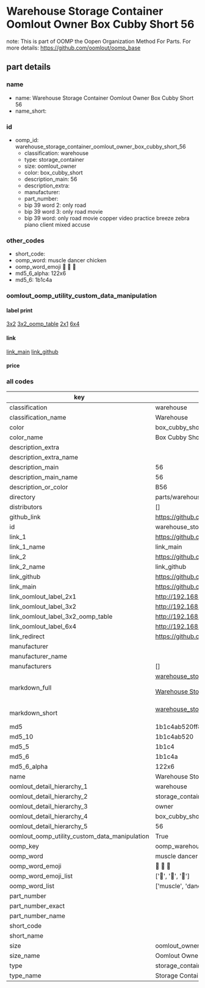 # Warehouse Storage Container Oomlout Owner Box Cubby Short 56  

note: This is part of OOMP the Oopen Organization Method For Parts. For more details: https://github.com/oomlout/oomp_base

##  part details
  







### name
* name: Warehouse Storage Container Oomlout Owner Box Cubby Short 56
* name_short: 
### id
* oomp_id: warehouse_storage_container_oomlout_owner_box_cubby_short_56
  * classification: warehouse
  * type: storage_container
  * size: oomlout_owner
  * color: box_cubby_short
  * description_main: 56
  * description_extra: 
  * manufacturer: 
  * part_number: 
  * bip 39 word 2: only road
  * bip 39 word 3: only road movie
  * bip 39 word: only road movie copper video practice breeze zebra piano client mixed accuse

### other_codes
* short_code: 
* oomp_word: muscle dancer chicken
* oomp_word_emoji :muscle: :dancer: :chicken:
* md5_6_alpha: 122x6
* md5_6: 1b1c4a






### oomlout_oomp_utility_custom_data_manipulation
#### label print
[3x2](http://192.168.1.245:1112/?label=oomp%20122x6)
[3x2_oomp_table](http://192.168.1.108:1112/?label=oomp%20122x6)
[2x1](http://192.168.1.242:1112/?label=oomp%20122x6)
[6x4](http://192.168.1.55:1112/?label=oomp%20122x6)    

#### link

[link_main](https://github.com/oomlout/oomlout_oomp_version_1_messy/tree/main/parts/warehouse_storage_container_oomlout_owner_box_cubby_short_56) [link_github](https://github.com/oomlout/oomlout_oomp_version_1_messy/tree/main/parts/warehouse_storage_container_oomlout_owner_box_cubby_short_56)                             

#### price







### all codes 
| key | value |  
| --- | --- |  
| classification | warehouse |  
| classification_name | Warehouse |  
| color | box_cubby_short |  
| color_name | Box Cubby Short |  
| description_extra |  |  
| description_extra_name |  |  
| description_main | 56 |  
| description_main_name | 56 |  
| description_or_color | B56 |  
| directory | parts/warehouse_storage_container_oomlout_owner_box_cubby_short_56 |  
| distributors | [] |  
| github_link | https://github.com/oomlout/oomlout_oomp_part_src/tree/main/parts/warehouse_storage_container_oomlout_owner_box_cubby_short_56 |  
| id | warehouse_storage_container_oomlout_owner_box_cubby_short_56 |  
| link_1 | https://github.com/oomlout/oomlout_oomp_version_1_messy/tree/main/parts/warehouse_storage_container_oomlout_owner_box_cubby_short_56 |  
| link_1_name | link_main |  
| link_2 | https://github.com/oomlout/oomlout_oomp_version_1_messy/tree/main/parts/warehouse_storage_container_oomlout_owner_box_cubby_short_56 |  
| link_2_name | link_github |  
| link_github | https://github.com/oomlout/oomlout_oomp_version_1_messy/tree/main/parts/warehouse_storage_container_oomlout_owner_box_cubby_short_56 |  
| link_main | https://github.com/oomlout/oomlout_oomp_version_1_messy/tree/main/parts/warehouse_storage_container_oomlout_owner_box_cubby_short_56 |  
| link_oomlout_label_2x1 | http://192.168.1.242:1112/?label=oomp%20122x6 |  
| link_oomlout_label_3x2 | http://192.168.1.245:1112/?label=oomp%20122x6 |  
| link_oomlout_label_3x2_oomp_table | http://192.168.1.108:1112/?label=oomp%20122x6 |  
| link_oomlout_label_6x4 | http://192.168.1.55:1112/?label=oomp%20122x6 |  
| link_redirect | https://github.com/oomlout/oomlout_oomp_version_1_messy/tree/main/parts/warehouse_storage_container_oomlout_owner_box_cubby_short_56 |  
| manufacturer |  |  
| manufacturer_name |  |  
| manufacturers | [] |  
| markdown_full | [warehouse_storage_container_oomlout_owner_box_cubby_short_56](none)<br>[](none)<br>[Warehouse Storage Container Oomlout Owner Box Cubby Short 56](none)<br><br> |  
| markdown_short | [warehouse_storage_container_oomlout_owner_box_cubby_short_56](none)<br><br> |  
| md5 | 1b1c4ab520ff8372a5f9e2ff21eebcd8 |  
| md5_10 | 1b1c4ab520 |  
| md5_5 | 1b1c4 |  
| md5_6 | 1b1c4a |  
| md5_6_alpha | 122x6 |  
| name | Warehouse Storage Container Oomlout Owner Box Cubby Short 56 |  
| oomlout_detail_hierarchy_1 | warehouse |  
| oomlout_detail_hierarchy_2 | storage_container |  
| oomlout_detail_hierarchy_3 | owner |  
| oomlout_detail_hierarchy_4 | box_cubby_short |  
| oomlout_detail_hierarchy_5 | 56 |  
| oomlout_oomp_utility_custom_data_manipulation | True |  
| oomp_key | oomp_warehouse_storage_container_oomlout_owner_box_cubby_short_56 |  
| oomp_word | muscle dancer chicken |  
| oomp_word_emoji | :muscle: :dancer: :chicken: |  
| oomp_word_emoji_list | [':muscle:', ':dancer:', ':chicken:'] |  
| oomp_word_list | ['muscle', 'dancer', 'chicken'] |  
| part_number |  |  
| part_number_exact |  |  
| part_number_name |  |  
| short_code |  |  
| short_name |  |  
| size | oomlout_owner |  
| size_name | Oomlout Owner |  
| type | storage_container |  
| type_name | Storage Container |  
